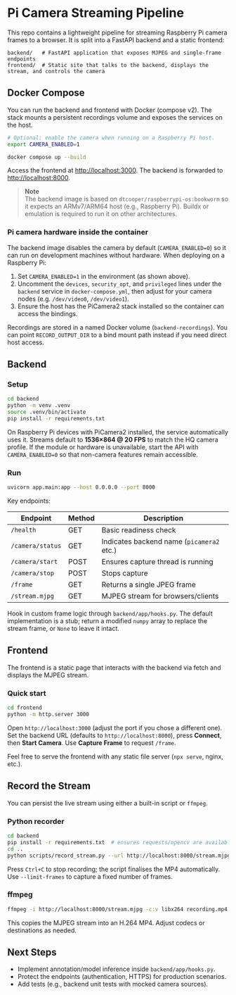 # Pi Camera Streaming Pipeline

This repo contains a lightweight pipeline for streaming Raspberry Pi camera frames to a browser. It is split into a FastAPI backend and a static frontend:

```
backend/   # FastAPI application that exposes MJPEG and single-frame endpoints
frontend/  # Static site that talks to the backend, displays the stream, and controls the camera
```

## Docker Compose

You can run the backend and frontend with Docker (compose v2). The stack mounts a persistent recordings volume and exposes the services on the host.

```bash
# Optional: enable the camera when running on a Raspberry Pi host.
export CAMERA_ENABLED=1

docker compose up --build
```

Access the frontend at <http://localhost:3000>. The backend is forwarded to <http://localhost:8000>.

> **Note**  
> The backend image is based on `dtcooper/raspberrypi-os:bookworm` so it expects an ARMv7/ARM64 host (e.g., Raspberry Pi). Buildx or emulation is required to run it on other architectures.

### Pi camera hardware inside the container

The backend image disables the camera by default (`CAMERA_ENABLED=0`) so it can run on development machines without hardware. When deploying on a Raspberry Pi:

1. Set `CAMERA_ENABLED=1` in the environment (as shown above).
2. Uncomment the `devices`, `security_opt`, and `privileged` lines under the `backend` service in `docker-compose.yml`, then adjust for your camera nodes (e.g. `/dev/video0`, `/dev/video1`).
3. Ensure the host has the PiCamera2 stack installed so the container can access the bindings.

Recordings are stored in a named Docker volume (`backend-recordings`). You can point `RECORD_OUTPUT_DIR` to a bind mount path instead if you need direct host access.

## Backend

### Setup

```bash
cd backend
python -m venv .venv
source .venv/bin/activate
pip install -r requirements.txt
```

On Raspberry Pi devices with PiCamera2 installed, the service automatically uses it. Streams default to **1536×864 @ 20 FPS** to match the HQ camera profile. If the module or hardware is unavailable, start the API with `CAMERA_ENABLED=0` so that non-camera features remain accessible.

### Run

```bash
uvicorn app.main:app --host 0.0.0.0 --port 8000
```

Key endpoints:

| Endpoint              | Method | Description                                |
|-----------------------|--------|--------------------------------------------|
| `/health`             | GET    | Basic readiness check                      |
| `/camera/status`      | GET    | Indicates backend name (`picamera2` etc.)  |
| `/camera/start`       | POST   | Ensures capture thread is running          |
| `/camera/stop`        | POST   | Stops capture                              |
| `/frame`              | GET    | Returns a single JPEG frame                |
| `/stream.mjpg`        | GET    | MJPEG stream for browsers/clients          |

Hook in custom frame logic through `backend/app/hooks.py`. The default implementation is a stub; return a modified `numpy` array to replace the stream frame, or `None` to leave it intact.

## Frontend

The frontend is a static page that interacts with the backend via fetch and displays the MJPEG stream.

### Quick start

```bash
cd frontend
python -m http.server 3000
```

Open `http://localhost:3000` (adjust the port if you chose a different one). Set the backend URL (defaults to `http://localhost:8000`), press **Connect**, then **Start Camera**. Use **Capture Frame** to request `/frame`.

Feel free to serve the frontend with any static file server (`npx serve`, nginx, etc.).

## Record the Stream

You can persist the live stream using either a built-in script or `ffmpeg`.

### Python recorder

```bash
cd backend
pip install -r requirements.txt  # ensures requests/opencv are available
cd ..
python scripts/record_stream.py --url http://localhost:8000/stream.mjpg --output recording.mp4
```

Press `Ctrl+C` to stop recording; the script finalises the MP4 automatically. Use `--limit-frames` to capture a fixed number of frames.

### ffmpeg

```bash
ffmpeg -i http://localhost:8000/stream.mjpg -c:v libx264 recording.mp4
```

This copies the MJPEG stream into an H.264 MP4. Adjust codecs or destinations as needed.

## Next Steps

- Implement annotation/model inference inside `backend/app/hooks.py`.
- Protect the endpoints (authentication, HTTPS) for production scenarios.
- Add tests (e.g., backend unit tests with mocked camera sources).
